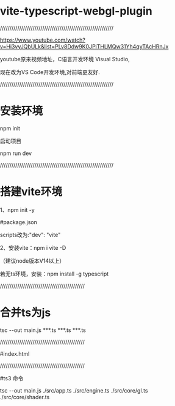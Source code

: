 # vite-typescript-webgl-plugin
///////////////////////////////////////////////////////////

https://www.youtube.com/watch?v=Hi3vyJQbULk&list=PLv8Ddw9K0JPiTHLMQw31Yh4qyTAcHRnJx

youtube原来视频地址，C语言开发环境 Visual Studio,

现在改为VS Code开发环境,对前端更友好.

///////////////////////////////////////////////////////////

# 安装环境

npm init

启动项目

npm run dev

///////////////////////////////////////////////////////////

# 搭建vite环境

1、npm init -y

#package.json

scripts改为:"dev": "vite"

2、安装vite：npm i vite -D

（建议node版本V14以上）

若无ts环境，安装：npm install -g typescript

////////////////////////////////////////////

# 合并ts为js

tsc --out main.js ***.ts ***.ts ***.ts


////////////////////////////////////////////

#index.html

<!DOCTYPE html>
<html lang="en">
<head>
    <meta charset="UTF-8">
    <meta http-equiv="X-UA-Compatible" content="IE=edge">
    <meta name="viewport" content="width=device-width, initial-scale=1.0">
    <title>Document</title>
    <script type="text/javascript" src="./main.js"></script>
    <style>
        html, body {padding: 0;margin: 0;overflow: hidden; }
        canvas {width: 100%;height: 100%;} 
    </style>
</head>
<body>
    
</body>
</html>

////////////////////////////////////////////

#ts3 命令

tsc --out main.js ./src/app.ts ./src/engine.ts ./src/core/gl.ts ./src/core/shader.ts

